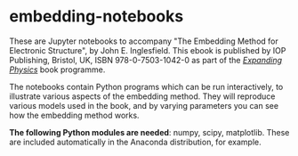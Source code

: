 # embedding-notebooks
These are Jupyter notebooks to accompany "The Embedding Method for Electronic Structure", by John E. Inglesfield.
This ebook is published by IOP Publishing, Bristol, UK, ISBN 978-0-7503-1042-0 as part of the [*Expanding Physics*](http://iopscience.iop.org/books/iop-expanding-physics)  book programme.

The notebooks contain Python programs which can be run interactively, to illustrate various aspects of the embedding method. They will reproduce various models used in the book, and by varying parameters you can see how the embedding method works.

**The following Python modules are needed**: numpy, scipy, matplotlib. These are included automatically in the Anaconda distribution, for example.
